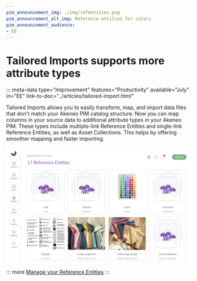 ```yaml
---
pim_announcement_img: ./img/refentities.png
pim_announcement_alt_img: Reference entities for colors
pim_announcement_audience:
- EE
---
```


# Tailored Imports supports more attribute types
::: meta-data type="Improvement" features="Productivity" available="July" in="EE" link-to-doc="../articles/tailored-import.html"

Tailored Imports allows you to easily transform, map, and import data files that don't match your Akeneo PIM catalog structure. Now you can map columns in your source data to additional attribute types in your Akeneo PIM. These types include multiple-link Reference Entities and single-link Reference Entities, as well as Asset Collections. This helps by offering smoother mapping and faster importing.

![TailoredImportImportProfile](../img/refentities.png)

::: more
[Manage your Reference Entities](../articles/hmanage-reference-entities.html#mainContent)
:::
